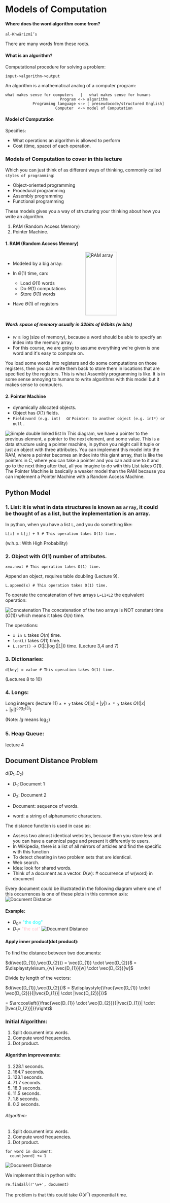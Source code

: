# Models of Computation

#### Where does the word algorithm come from?

`al-Khwārizmī’s`

There are many words from these roots.
#### What is an algorithm?
Computational procedure for solving a problem:

`input->algorithm->output`

An algorithm is a mathematical analog of a computer program:

```
what makes sense for computers   |   what makes sense for humans
                        Program <-> algorithm 
            Programing language <-> [ preseudocode/structured English]
                      Computer  <-> model of Computation
```

#### Model of Computation
Specifies:

- What operations an algorithm is allowed to perform
- Cost (time, space) of each operation.

### Models of Computation to cover in this lecture

Which you can just think of as different ways of thinking, commonly called `styles of programming`:
- Object-oriented programming
- Procedural programming
- Assembly programming
- Functional programming

These models gives you a way of structuring your thinking about how you write an algorithm.

1. RAM (Random Access Memory)
2. Pointer Machine.

#### 1. RAM (Random Access Memory)


<div style="display: flex; align-items: center;">
    <div style="flex: 1;">

- Modeled by a big array:
- In $\Theta(1)$ time, can:
  - Load $\Theta(1)$ words
  - Do $\Theta(1)$ computations
  - Store $\Theta(1)$ words
- Have $\Theta(1)$ of registers

    </div>
    <div style="flex: 1;">
      <img src="RAM0.jpg" alt="RAM array" width="100" height="200">
    </div>
</div>


##### Word: space of memory usually in 32bits of 64bits (w bits)
- $w \geq \log(\text{size of memory})$, because a word should be able to specify an index into the memory array.
- For this course, we are going to assume everything we're given is one word and it's easy to compute on.


You load some words into registers and do some computations on those registers,
then you can write them back to store them in locations that are specified by the registers. 
This is what Assembly programming is like. It is in some sense annoying to humans to write algorithms 
with this model but it makes sense to computers.


#### 2. Pointer Machine
- dynamically allocated objects.
- Object has $O(1)$ fields.
- `Field:word (e.g. int) 
` or `Pointer: to another object (e.g. int*) or null`  .

![Simple double linked list](Pointers1.jpg)
In This diagram, we have a pointer to the previous element, a pointer to the next element, and some value. 
This is a data structure using a pointer machine, in python you might call it tuple or just an 
object with three attributes.
You can implement this model into the RAM, where a pointer becomes an index into this giant array, 
that is like the pointers in C, where you can take a pointer and you can add one to it and go to the next thing
after that, all you imagine to do with this List takes O(1).
The Pointer Machine is basically a weaker model than the RAM because you can implement a Pointer Machine
with a Random Access Machine.

## Python Model
### 1. List: it is what in data structures is known as `array`, it could be thought of as a list, but the implementation is an array.
In python, when you have a list `L`, and you do something like:
```
L[i] = L[j] + 5 # This operation takes O(1) time.
```

(w.h.p.: With High Probability)

### 2. Object with $O(1)$ number of attributes.
```
x=x.next # This operation takes O(1) time. 
```
Append an object, requires table doubling (Lecture 9).
```
L.append(x) # This operation takes O(1) time.
```

To operate the concatenation of two arrays `L=L1+L2` the equivalent operation:

![Concatenation](Pointers5.jpg)
The concatenation of the two arrays is NOT constant time ($O(1)$)
which means it takes $O(n)$ time.

The operations:
- `x in L` takes $O(n)$ time.
- `len(L)` takes $O(1)$ time.
- `L.sort()` -> $O(|L| \log(|L|))$ 
time. (Lecture 3,4 and 7)

### 3. Dictionaries:
```
d[key] = value # This operation takes O(1) time.
```
(Lectures 8 to 10)

### 4. Longs:
Long integers (lecture 11)
`x + y`  takes $O(|x| + |y|)$
`x * y`  takes $O((|x| + |y|)^{Log_2(3)})$

(Note: $lg$ means $\log_2$)

### 5. Heap Queue:
lecture 4

## Document Distance Problem
$d(D_{1},D_{2})$

- $D_{1}:$ Document 1 

- $D_{2}:$ Document 2

- Document: sequence of words.
- word: a string of alphanumeric characters.

The distance function is used in case as:
- Assess two almost identical websites, because then you store less 
and you can have a canonical page and present it differently to users.
- In Wikipedia, there is a list of all mirrors of articles 
and find the specific with this function
- To detect cheating in two problem sets that are identical. 
- Web search.
- Idea: look for shared words.
- Think of a document as a vector.
$D(w):$ # occurrence of w(word) in document

Every document could be illustrated in the following diagram where one of this occurrences
is one of these plots in this common axis:
![Document Distance](Pointers6.jpg)

#### Example:
- $D_0 =$ <span style="color:cyan">"the dog"</span>
- $D_1 =$ <span style="color:pink">"the cat"</span>
![Document Distance](Distance0.jpg)

#### Apply inner product(dot product):
To find the distance between two documents:

$d(\vec{D_{1}},\vec{D_{2}}) = \vec{D_{1}} \cdot \vec{D_{2}}$ = 
$\displaystyle\sum_{w} \vec{D_{1}}[w] \cdot \vec{D_{2}}[w]$

Divide by length of the vectors:

$d(\vec{D_{1}},\vec{D_{2}})$ = $\displaystyle{\frac{\vec{D_{1}} \cdot \vec{D_{2}}}{|\vec{D_{1}}| \cdot |\vec{D_{2}}|}}$

 = $\arccos\left({\frac{\vec{D_{1}} \cdot \vec{D_{2}}}{|\vec{D_{1}}| \cdot |\vec{D_{2}}|}}\right)$

### Initial Algorithm:
1) Split document into words.
2) Compute word frequencies.
3) Dot product.

#### Algorithm improvements:
1) 228.1 seconds.
2) 164.7 seconds.
3) 123.1 seconds.
4) 71.7 seconds.
5) 18.3 seconds.
6) 11.5 seconds.
7) 1.8 seconds.
8) 0.2 seconds.

###### Algorithm:
1) Split document into words.
2) Compute word frequencies.
3) Dot product.
```
for word in document:
  count[word] += 1  
```
![Document Distance](Distance1.jpg)

We implement this in python with:
```
re.findall(r'\w+', document)
```
The problem is that this could take $O(e^n)$ exponential time.
